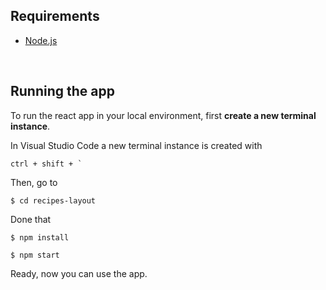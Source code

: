 ## Requirements

- [Node.js](https://nodejs.org/en/)

<br />

## Running the app


To run the react app in your local environment, first **create a new terminal instance**. 

In Visual Studio Code a new terminal instance is created with
<br />

```ctrl + shift + ` ```

Then, go to 

`$ cd recipes-layout`

Done that

`$ npm install`

`$ npm start`

Ready, now you can use the app.